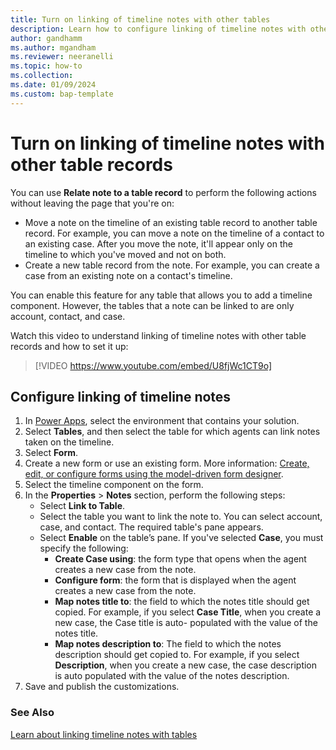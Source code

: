 ```yaml
---
title: Turn on linking of timeline notes with other tables
description: Learn how to configure linking of timeline notes with other tables.
author: gandhamm
ms.author: mgandham 
ms.reviewer: neeranelli
ms.topic: how-to 
ms.collection: 
ms.date: 01/09/2024
ms.custom: bap-template 
---
```


# Turn on linking of timeline notes with other table records

You can use **Relate note to a table record** to perform the following actions without leaving the page that you're on:

- Move a note on the timeline of an existing table record to another table record. For example, you can move a note on the timeline of a contact to an existing case. After you move the note, it'll appear only on the timeline to which you've moved and not on both. 
- Create a new table record from the note. For example, you can create a case from an existing note on a contact's timeline.

You can enable this feature for any table that allows you to add a timeline component. However, the tables that a note can be linked to are only account, contact, and case.

Watch this video to understand linking of timeline notes with other table records and how to set it up:

> [!VIDEO https://www.youtube.com/embed/U8fjWc1CT9o]

## Configure linking of timeline notes

1. In [Power Apps](https://make.powerapps.com/), select the environment that contains your solution.
1. Select **Tables**, and then select the table for which agents can link notes taken on the timeline.
1. Select **Form**.
1. Create a new form or use an existing form. More information: [Create, edit, or configure forms using the model-driven form designer](/power-apps/maker/model-driven-apps/create-and-edit-forms).
1. Select the timeline component on the form.
1. In the **Properties** > **Notes** section, perform the following steps:
    - Select **Link to Table**.
    - Select the table you want to link the note to. You can select account, case, and contact. The required table's pane appears.
    - Select **Enable** on the table’s pane. If you've selected **Case**, you must specify the following:
      - **Create Case using**: the form type that opens when the agent creates a new case from the note.
      - **Configure form**: the form that is displayed when the agent creates a new case from the note.
      - **Map notes title to**: the field to which the notes title should get copied. For example, if you select **Case Title**, when you create a new case, the Case title is auto- populated with the value of the notes title.
      - **Map notes description to**: The field to which the notes description should get copied to. For example, if you select **Description**, when you create a new case, the case description is auto populated with the value of the notes description. 
1. Save and publish the customizations.

### See Also

[Learn about linking timeline notes with tables](../use/link-note-to-entity-task.md)  
